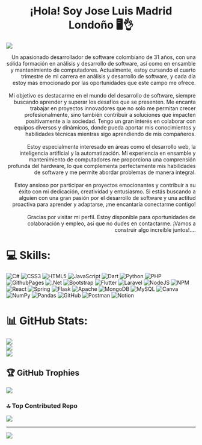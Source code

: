 <div align ="center"><h1 align ="center"><strong>¡Hola!</strong> Soy Jose Luis Madrid Londoño 🖥️👌</h1></div>
<img src="Jose Luis Madrid Londoño.png">
<p align="end">
Un apasionado desarrollador de software colombiano de 31 años, con una sólida formación en análisis y desarrollo de software, así como en ensamble y mantenimiento de computadores. Actualmente, estoy cursando el cuarto trimestre de mi carrera en análisis y desarrollo de software, y cada día estoy más emocionado por las oportunidades que este campo me ofrece.<br><br>Mi objetivo es destacarme en el mundo del desarrollo de software, siempre buscando aprender y superar los desafíos que se presenten. Me encanta trabajar en proyectos innovadores que no solo me permitan crecer profesionalmente, sino también contribuir a soluciones que impacten positivamente a la sociedad. Tengo un gran interés en colaborar con equipos diversos y dinámicos, donde pueda aportar mis conocimientos y habilidades técnicas mientras sigo aprendiendo de mis compañeros.<br><br>Estoy especialmente interesado en áreas como el desarrollo web, la inteligencia artificial y la automatización. Mi experiencia en ensamble y mantenimiento de computadores me proporciona una comprensión profunda del hardware, lo que complementa perfectamente mis habilidades de software y me permite abordar problemas de manera integral.<br><br>Estoy ansioso por participar en proyectos emocionantes y contribuir a su éxito con mi dedicación, creatividad y entusiasmo. Si estás buscando a alguien con una gran pasión por el desarrollo de software y una actitud proactiva para aprender y adaptarse, ¡me encantaría conectarme contigo!<br><br>Gracias por visitar mi perfil. Estoy disponible para oportunidades de colaboración y empleo, así que no dudes en contactarme. ¡Vamos a construir algo increíble juntos!....
</p>



# 💻 Skills:
![C#](https://img.shields.io/badge/c%23-%23239120.svg?style=plastic&logo=csharp&logoColor=white) ![CSS3](https://img.shields.io/badge/css3-%231572B6.svg?style=plastic&logo=css3&logoColor=white) ![HTML5](https://img.shields.io/badge/html5-%23E34F26.svg?style=plastic&logo=html5&logoColor=white) ![JavaScript](https://img.shields.io/badge/javascript-%23323330.svg?style=plastic&logo=javascript&logoColor=%23F7DF1E) ![Dart](https://img.shields.io/badge/dart-%230175C2.svg?style=plastic&logo=dart&logoColor=white) ![Python](https://img.shields.io/badge/python-3670A0?style=plastic&logo=python&logoColor=ffdd54) ![PHP](https://img.shields.io/badge/php-%23777BB4.svg?style=plastic&logo=php&logoColor=white) ![GithubPages](https://img.shields.io/badge/github%20pages-121013?style=plastic&logo=github&logoColor=white) ![.Net](https://img.shields.io/badge/.NET-5C2D91?style=plastic&logo=.net&logoColor=white) ![Bootstrap](https://img.shields.io/badge/bootstrap-%238511FA.svg?style=plastic&logo=bootstrap&logoColor=white) ![Flutter](https://img.shields.io/badge/Flutter-%2302569B.svg?style=plastic&logo=Flutter&logoColor=white) ![Laravel](https://img.shields.io/badge/laravel-%23FF2D20.svg?style=plastic&logo=laravel&logoColor=white) ![NodeJS](https://img.shields.io/badge/node.js-6DA55F?style=plastic&logo=node.js&logoColor=white) ![NPM](https://img.shields.io/badge/NPM-%23CB3837.svg?style=plastic&logo=npm&logoColor=white) ![React](https://img.shields.io/badge/react-%2320232a.svg?style=plastic&logo=react&logoColor=%2361DAFB) ![Spring](https://img.shields.io/badge/spring-%236DB33F.svg?style=plastic&logo=spring&logoColor=white) ![Flask](https://img.shields.io/badge/flask-%23000.svg?style=plastic&logo=flask&logoColor=white) ![Apache](https://img.shields.io/badge/apache-%23D42029.svg?style=plastic&logo=apache&logoColor=white) ![MongoDB](https://img.shields.io/badge/MongoDB-%234ea94b.svg?style=plastic&logo=mongodb&logoColor=white) ![MySQL](https://img.shields.io/badge/mysql-4479A1.svg?style=plastic&logo=mysql&logoColor=white) ![Canva](https://img.shields.io/badge/Canva-%2300C4CC.svg?style=plastic&logo=Canva&logoColor=white) ![NumPy](https://img.shields.io/badge/numpy-%23013243.svg?style=plastic&logo=numpy&logoColor=white) ![Pandas](https://img.shields.io/badge/pandas-%23150458.svg?style=plastic&logo=pandas&logoColor=white) ![GitHub](https://img.shields.io/badge/github-%23121011.svg?style=plastic&logo=github&logoColor=white) ![Postman](https://img.shields.io/badge/Postman-FF6C37?style=plastic&logo=postman&logoColor=white) ![Notion](https://img.shields.io/badge/Notion-%23000000.svg?style=plastic&logo=notion&logoColor=white)
# 📊 GitHub Stats:
![](https://github-readme-stats.vercel.app/api?username=joseluismadrid&theme=tokyonight&hide_border=false&include_all_commits=false&count_private=false)<br/>
![](https://github-readme-streak-stats.herokuapp.com/?user=joseluismadrid&theme=tokyonight&hide_border=false)<br/>
![](https://github-readme-stats.vercel.app/api/top-langs/?username=joseluismadrid&theme=tokyonight&hide_border=false&include_all_commits=false&count_private=false&layout=compact)

## 🏆 GitHub Trophies
![](https://github-profile-trophy.vercel.app/?username=joseluismadrid&theme=tokyonight&no-frame=false&no-bg=false&margin-w=4)

### 🔝 Top Contributed Repo
![](https://github-contributor-stats.vercel.app/api?username=joseluismadrid&limit=5&theme=dark&combine_all_yearly_contributions=true)

---
[![](https://visitcount.itsvg.in/api?id=joseluismadrid&icon=5&color=0)](https://visitcount.itsvg.in)

<!-- Proudly created with GPRM ( https://gprm.itsvg.in ) -->
